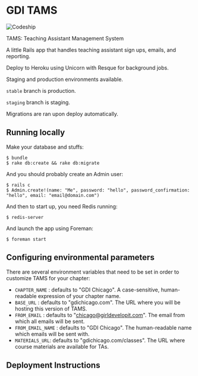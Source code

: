 # GDI TAMS

![Codeship](https://codeship.io/projects/ceff6e60-cbc9-0131-1542-069c58d51f38/status)

TAMS: Teaching Assistant Management System

A little Rails app that handles teaching assistant sign ups, emails, and reporting.

Deploy to Heroku using Unicorn with Resque for background jobs.

Staging and production environments available.

`stable` branch is production.

`staging` branch is staging.

Migrations are ran upon deploy automatically.

## Running locally

Make your database and stuffs:

```
$ bundle
$ rake db:create && rake db:migrate
```

And you should probably create an Admin user:

```
$ rails c
$ Admin.create!(name: "Me", password: "hello", password_confirmation: "hello", email: "email@domain.com")
```

And then to start up, you need Redis running:

```
$ redis-server
```

And launch the app using Foreman:

```
$ foreman start
```

## Configuring environmental parameters

There are several environment variables that need to be set in order to customize TAMS for your chapter:

- `CHAPTER_NAME` : defaults to "GDI Chicago". A case-sensitive, human-readable expression of your chapter name.
- `BASE_URL` : defaults to "gdichicago.com". The URL where you will be hosting this version of TAMS.
- `FROM_EMAIL` : defaults to "chicago@girldevelopit.com". The email from which all emails will be sent.
- `FROM_EMAIL_NAME` : defaults to "GDI Chicago". The human-readable name which emails will be sent with.
- `MATERIALS_URL`: defaults to "gdichicago.com/classes". The URL where course materials are available for TAs.

## Deployment Instructions